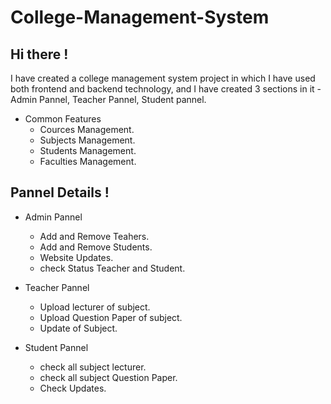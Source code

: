 # College-Management-System
## Hi there !
I have created a college management system project in which I have used both frontend and backend technology, and  I have created 3 sections in it -Admin Pannel, Teacher Pannel, Student pannel.


 * Common Features 
      * Cources Management.
      * Subjects Management.
      * Students Management.
      * Faculties Management. 
  
## Pannel Details !
  
 * Admin Pannel
      * Add and Remove Teahers.
      * Add and Remove Students.
      * Website Updates.
      * check Status Teacher and Student. 

 * Teacher Pannel
      * Upload lecturer of subject.
      * Upload Question Paper of subject.
      * Update of Subject.  
     
 * Student Pannel
      * check all subject lecturer.
      * check all subject Question Paper.
      * Check Updates. 
   
